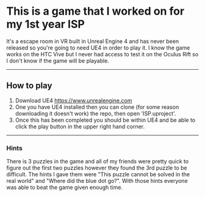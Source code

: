 # This is a game that I worked on for my 1st year ISP
It's a escape room in VR built in Unreal Engine 4 and has never been released so you're going to need UE4 in order to play it.
I know the game works on the HTC Vive but I never had access to test it on the Oculus Rift so I don't know if the game will be playable.

---

## How to play
1. Download UE4 https://www.unrealengine.com
1. One you have UE4 installed then you can clone (for some reason downloading it doesn't work) the repo, then open 'ISP.uproject'.
1. Once this has been completed you should be within UE4 and be able to click the play button in the upper right hand corner.

---

### Hints 
There is 3 puzzles in the game and all of my friends were pretty quick to figure out the first two puzzles however they found the 3rd puzzle to be difficult. The hints I gave them were "This puzzle cannot be solved in the real world" and "Where did the blue dot go?". With those hints everyone was able to beat the game given enough time.
